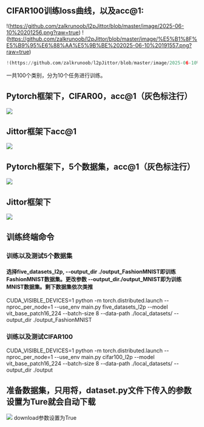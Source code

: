 ## CIFAR100训练loss曲线，以及acc@1:
!(https://github.com/zalkrunoob/l2pJittor/blob/master/image/2025-06-10%20201256.png?raw=true)
!(https://github.com/zalkrunoob/l2pJittor/blob/master/image/%E5%B1%8F%E5%B9%95%E6%88%AA%E5%9B%BE%202025-06-10%20191557.png?raw=true)
```python
!(https://github.com/zalkrunoob/l2pJittor/blob/master/image/2025-06-10%20201256.png?raw=true)
```

一共100个类别，分为10个任务进行训练。

## Pytorch框架下，CIFAR00，acc@1（灰色标注行）

![](C:\Users\26658\AppData\Roaming\marktext\images\2025-06-10-19-16-01-image.png)

## Jittor框架下acc@1

![](C:\Users\26658\AppData\Roaming\marktext\images\2025-06-10-19-17-32-image.png)

## Pytorch框架下，5个数据集，acc@1（灰色标注行）

![](C:\Users\26658\AppData\Roaming\marktext\images\2025-06-10-19-18-46-image.png)

## Jittor框架下

![](C:\Users\26658\AppData\Roaming\marktext\images\2025-06-10-19-20-05-image.png)

## 训练终端命令

### 训练以及测试5个数据集

#### 选择five_datasets_l2p, --output_dir ./output_FashionMNIST即训练FashionMNIST数据集。更改参数 --output_dir./output_MNIST即为训练MNIST数据集。剩下数据集依次类推

CUDA_VISIBLE_DEVICES=1 python -m torch.distributed.launch --nproc_per_node=1 --use_env main.py five_datasets_l2p --model vit_base_patch16_224 --batch-size 8 --data-path ./local_datasets/ --output_dir ./output_FashionMNIST

### 训练以及测试CIFAR100

CUDA_VISIBLE_DEVICES=1 python -m torch.distributed.launch --nproc_per_node=1 --use_env main.py cifar100_l2p --model vit_base_patch16_224 --batch-size 8 --data-path ./local_datasets/ --output_dir ./output

## 准备数据集，只用将，dataset.py文件下传入的参数设置为Ture就会自动下载

![](C:\Users\26658\AppData\Roaming\marktext\images\2025-06-10-19-47-33-image.png)
download参数设置为True
